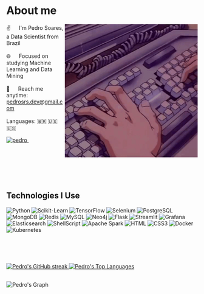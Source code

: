 <!-- About Section -->
 # About me
 
<p>
 <img align="right" width="350" src="/assets/typing.gif" alt="Coding gif" /> 
  
 ✌️ &emsp; I'm Pedro Soares, a Data Scientist from Brazil <br/><br/>
 🌐 &emsp; Focused on studying Machine Learning and Data Mining<br/><br/>
 📧 &emsp; Reach me anytime: pedrosrs.dev@gmail.com<br/><br/>
 Languages: 🇧🇷  🇺🇸  🇪🇸 
 <br/>
<p align="left">
 <a href="https://www.linkedin.com/in/pedro-soares-b3625b238/" target="_blank">
  <img src="https://img.shields.io/badge/LinkedIn-0077B5?style=for-the-badge&logo=linkedin&logoColor=white" alt="pedro"/>
 </a>&emsp;
</p>
<br />
</p>

<br/>
<br/>
<br/>

## Technologies I Use

![Python](https://img.shields.io/badge/Python-ECD53F?style=for-the-badge&labelColor=ECD53F&logo=python&logoColor=white)
![Scikit-Learn](https://img.shields.io/badge/ScikitLearn-F7931E?style=for-the-badge&logo=scikitlearn&logoColor=white)
![TensorFlow](https://img.shields.io/badge/TensorFlow-FF6F00?style=for-the-badge&logo=tensorflow&logoColor=white)
![Selenium](https://img.shields.io/badge/Selenium-43B02A?style=for-the-badge&logo=selenium&logoColor=white)
![PostgreSQL](https://img.shields.io/badge/PostgreSQL-4169E1?style=for-the-badge&logo=postgresql&logoColor=white)
![MongoDB](https://img.shields.io/badge/MongoDB-4EA94B?style=for-the-badge&logo=mongodb&logoColor=white)
![Redis](https://img.shields.io/badge/Redis-DC382D?style=for-the-badge&logo=redis&logoColor=white)
![MySQL](https://img.shields.io/badge/mysql-4479A1?style=for-the-badge&logo=mysql&logoColor=white)
![Neo4j](https://img.shields.io/badge/neo4j-4581C3?style=for-the-badge&logo=neo4j&logoColor=white)
![Flask](https://img.shields.io/badge/Flask-000000?style=for-the-badge&logo=flask&logoColor=white)
![Streamlit](https://img.shields.io/badge/Streamlit-FF4B4B?style=for-the-badge&logo=streamlit&logoColor=white)
![Grafana](https://img.shields.io/badge/Grafana-F46800?style=for-the-badge&logo=grafana&logoColor=white)
![Elasticsearch](https://img.shields.io/badge/Elasticsearch-005571?style=for-the-badge&logo=elastic&logoColor=white)
![ShellScript](https://img.shields.io/badge/Shellscript-4EAA25?style=for-the-badge&logo=gnubash&logoColor=white)
![Apache Spark](https://img.shields.io/badge/ApacheSpark-E25A1C?style=for-the-badge&logo=apachespark&logoColor=white)
![HTML](https://img.shields.io/badge/HTML5-E34F26?style=for-the-badge&logo=html5&logoColor=white)
![CSS3](https://img.shields.io/badge/CSS3-1572B6?style=for-the-badge&logo=css3&logoColor=white)
![Docker](https://img.shields.io/badge/-Docker-2496ED?style=for-the-badge&logo=docker&logoColor=white)
![Kubernetes](https://img.shields.io/badge/Kubernetes-326CE5?style=for-the-badge&logo=kubernetes&logoColor=white)

<br><br><br>

<a> 
    <a href="https://github.com/pedrsrs">
    <img src="https://github-readme-streak-stats.herokuapp.com/?user=pedrsrs&theme=radical&border=7F3FBF&background=0D1117" alt="Pedro's GitHub streak" height="192px" width="49.5%" />
  </a>
  <a href="https://github.com/pedrsrs"><img alt="Pedro's Top Languages" src="https://denvercoder1-github-readme-stats.vercel.app/api/top-langs/?username=pedrsrs&langs_count=8&layout=compact&theme=react&border_color=7F3FBF&bg_color=0D1117&title_color=F85D7F&icon_color=F8D866" height="192px" width="49.5%"/></a>
  <br/>
</a>
<br>

![Pedro's Graph](https://github-readme-activity-graph.vercel.app/graph?username=pedrsrs&custom_title=Pedro's%20GitHub%20Activity%20Graph&bg_color=0D1117&color=7F3FBF&line=7F3FBF&point=7F3FBF&area_color=FFFFFF&title_color=FFFFFF&area=true)
